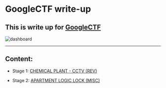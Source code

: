 <h1>GoogleCTF write-up</h1>

<h2>This is write up for <a href=https://capturetheflag.withgoogle.com/beginners-quest> GoogleCTF</a></h2> 

![dashboard](dashboard.png)

----------------------------------------------------------------

<h2>Content:</h2>

* Stage 1: <a href=https://github.com/exortv123/blob/main/s1/s1.md> CHEMICAL PLANT - CCTV (REV) </a>

* Stage 2: <a href=https://github.com/exortv123/blob/main/s2/s2.md> APARTMENT LOGIC LOCK (MISC) </a>